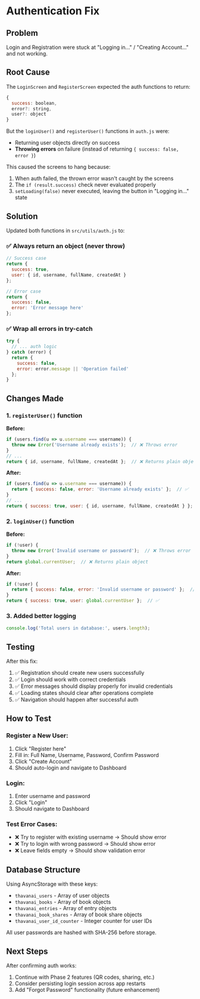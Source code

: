 # Authentication Fix

## Problem
Login and Registration were stuck at "Logging in..." / "Creating Account..." and not working.

## Root Cause
The `LoginScreen` and `RegisterScreen` expected the auth functions to return:
```javascript
{
  success: boolean,
  error?: string,
  user?: object
}
```

But the `loginUser()` and `registerUser()` functions in `auth.js` were:
- Returning user objects directly on success
- **Throwing errors** on failure (instead of returning `{ success: false, error }`)

This caused the screens to hang because:
1. When auth failed, the thrown error wasn't caught by the screens
2. The `if (result.success)` check never evaluated properly
3. `setLoading(false)` never executed, leaving the button in "Logging in..." state

## Solution
Updated both functions in `src/utils/auth.js` to:

### ✅ Always return an object (never throw)
```javascript
// Success case
return {
  success: true,
  user: { id, username, fullName, createdAt }
};

// Error case  
return {
  success: false,
  error: 'Error message here'
};
```

### ✅ Wrap all errors in try-catch
```javascript
try {
  // ... auth logic
} catch (error) {
  return {
    success: false,
    error: error.message || 'Operation failed'
  };
}
```

## Changes Made

### 1. `registerUser()` function
**Before:**
```javascript
if (users.find(u => u.username === username)) {
  throw new Error('Username already exists');  // ❌ Throws error
}
// ...
return { id, username, fullName, createdAt };  // ❌ Returns plain object
```

**After:**
```javascript
if (users.find(u => u.username === username)) {
  return { success: false, error: 'Username already exists' };  // ✅
}
// ...
return { success: true, user: { id, username, fullName, createdAt } };  // ✅
```

### 2. `loginUser()` function
**Before:**
```javascript
if (!user) {
  throw new Error('Invalid username or password');  // ❌ Throws error
}
return global.currentUser;  // ❌ Returns plain object
```

**After:**
```javascript
if (!user) {
  return { success: false, error: 'Invalid username or password' };  // ✅
}
return { success: true, user: global.currentUser };  // ✅
```

### 3. Added better logging
```javascript
console.log('Total users in database:', users.length);
```

## Testing
After this fix:
1. ✅ Registration should create new users successfully
2. ✅ Login should work with correct credentials
3. ✅ Error messages should display properly for invalid credentials
4. ✅ Loading states should clear after operations complete
5. ✅ Navigation should happen after successful auth

## How to Test

### Register a New User:
1. Click "Register here"
2. Fill in: Full Name, Username, Password, Confirm Password
3. Click "Create Account"
4. Should auto-login and navigate to Dashboard

### Login:
1. Enter username and password
2. Click "Login"
3. Should navigate to Dashboard

### Test Error Cases:
- ❌ Try to register with existing username → Should show error
- ❌ Try to login with wrong password → Should show error
- ❌ Leave fields empty → Should show validation error

## Database Structure
Using AsyncStorage with these keys:
- `thavanai_users` - Array of user objects
- `thavanai_books` - Array of book objects
- `thavanai_entries` - Array of entry objects
- `thavanai_book_shares` - Array of book share objects
- `thavanai_user_id_counter` - Integer counter for user IDs

All user passwords are hashed with SHA-256 before storage.

## Next Steps
After confirming auth works:
1. Continue with Phase 2 features (QR codes, sharing, etc.)
2. Consider persisting login session across app restarts
3. Add "Forgot Password" functionality (future enhancement)

